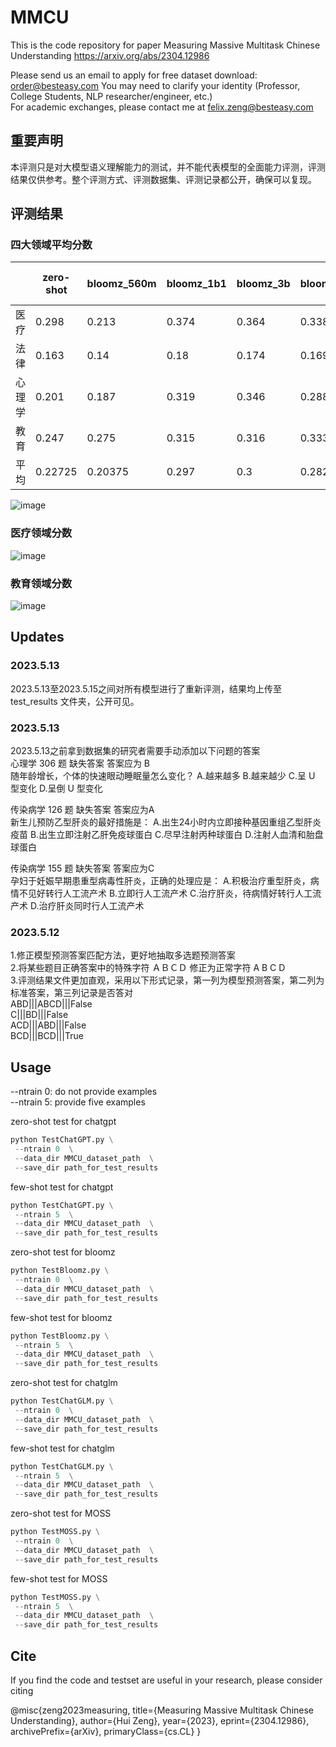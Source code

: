 # MMCU

This is the code repository for paper Measuring Massive Multitask Chinese Understanding https://arxiv.org/abs/2304.12986

Please send us an email to apply for free dataset download: order@besteasy.com
You may need to clarify your identity (Professor, College Students, NLP researcher/engineer, etc.)<br>
For academic exchanges, please contact me at felix.zeng@besteasy.com

## 重要声明

本评测只是对大模型语义理解能力的测试，并不能代表模型的全面能力评测，评测结果仅供参考。整个评测方式、评测数据集、评测记录都公开，确保可以复现。


## 评测结果
### 四大领域平均分数<br>
|       | zero-shot | bloomz_560m | bloomz_1b1 | bloomz_3b | bloomz_7b1_mt | ChatGLM 6B | MOSS 16B | GPT-3.5-turbo |
|-------|-----------|-------------|------------|-----------|---------------|------------|----------|---------------|
| 医疗  | 0.298     | 0.213       | 0.374      | 0.364     | 0.338         | 0.234      | 0.512    | 
| 法律  | 0.163     | 0.14        | 0.18       | 0.174     | 0.169         | 0.133      | 0.239    |
| 心理学| 0.201     | 0.187       | 0.319      | 0.346     | 0.288         | 0.211      | 0.447    |
| 教育  | 0.247     | 0.275       | 0.315      | 0.316     | 0.333         | 0.253      | 0.455    |
| 平均  | 0.22725   | 0.20375     | 0.297      | 0.3       | 0.282         | 0.20775    | 0.41325  |

![image](https://github.com/Felixgithub2017/MMCU/assets/26135691/c1a798ab-3102-4c3b-83e4-c0df3e517ea4)

### 医疗领域分数<br>
![image](https://github.com/Felixgithub2017/MMCU/assets/26135691/547a7901-c403-4406-8361-d04b189437d1)

### 教育领域分数<br>
![image](https://github.com/Felixgithub2017/MMCU/assets/26135691/93b608ac-e5fe-42d1-9b3c-97f8b21c0feb)


## Updates
### 2023.5.13<br>
2023.5.13至2023.5.15之间对所有模型进行了重新评测，结果均上传至 test_results 文件夹，公开可见。<br>

### 2023.5.13<br>
2023.5.13之前拿到数据集的研究者需要手动添加以下问题的答案<br>
心理学 306 题  缺失答案 答案应为  B<br>
随年龄增长，个体的快速眼动睡眠量怎么变化？	A.越来越多	B.越来越少	C.呈 U 型变化	D.呈倒 U 型变化<br>

传染病学 126 题  缺失答案  答案应为A<br> 
新生儿预防乙型肝炎的最好措施是：	A.出生24小时内立即接种基因重组乙型肝炎疫苗	B.出生立即注射乙肝免疫球蛋白	C.尽早注射丙种球蛋白	D.注射人血清和胎盘球蛋白<br>    

传染病学 155 题 缺失答案 答案应为C<br>
孕妇于妊娠早期患重型病毒性肝炎，正确的处理应是：	A.积极治疗重型肝炎，病情不见好转行人工流产术	B.立即行人工流产术	C.治疗肝炎，待病情好转行人工流产术	D.治疗肝炎同时行人工流产术<br> 

### 2023.5.12<br>
1.修正模型预测答案匹配方法，更好地抽取多选题预测答案<br>
2.将某些题目正确答案中的特殊字符 ＡＢＣＤ 修正为正常字符 A B C D<br>
3.评测结果文件更加直观，采用以下形式记录，第一列为模型预测答案，第二列为标准答案，第三列记录是否答对<br>
ABD|||ABCD|||False<br>
C|||BD|||False<br>
ACD|||ABD|||False<br>
BCD|||BCD|||True<br>


## Usage

--ntrain 0: do not provide examples<br>
--ntrain 5: provide five examples<br>

zero-shot test for chatgpt
```python
python TestChatGPT.py \
 --ntrain 0  \
 --data_dir MMCU_dataset_path  \
 --save_dir path_for_test_results
```

few-shot test for chatgpt
```python
python TestChatGPT.py \
 --ntrain 5  \
 --data_dir MMCU_dataset_path  \
 --save_dir path_for_test_results
```

zero-shot test for bloomz
```python
python TestBloomz.py \
 --ntrain 0  \
 --data_dir MMCU_dataset_path  \
 --save_dir path_for_test_results
 ```
 
few-shot test for bloomz
```python
python TestBloomz.py \
 --ntrain 5  \
 --data_dir MMCU_dataset_path  \
 --save_dir path_for_test_results
 ```

zero-shot test for chatglm
```python
python TestChatGLM.py \
 --ntrain 0  \
 --data_dir MMCU_dataset_path  \
 --save_dir path_for_test_results
 ```

few-shot test for chatglm
```python
python TestChatGLM.py \
 --ntrain 5  \
 --data_dir MMCU_dataset_path  \
 --save_dir path_for_test_results
 ```

zero-shot test for MOSS
```python
python TestMOSS.py \
 --ntrain 0  \
 --data_dir MMCU_dataset_path  \
 --save_dir path_for_test_results
 ```
 
few-shot test for MOSS
```python
python TestMOSS.py \
 --ntrain 5  \
 --data_dir MMCU_dataset_path  \
 --save_dir path_for_test_results
 ```

## Cite
If you find the code and testset are useful in your research, please consider citing

@misc{zeng2023measuring,
      title={Measuring Massive Multitask Chinese Understanding}, 
      author={Hui Zeng},
      year={2023},
      eprint={2304.12986},
      archivePrefix={arXiv},
      primaryClass={cs.CL}
}
